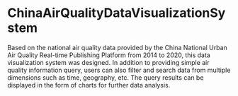 # ChinaAirQualityDataVisualizationSystem
Based on the national air quality data provided by the China National Urban Air Quality Real-time Publishing Platform from 2014 to 2020, this data visualization system was designed. In addition to providing simple air quality information query, users can also filter and search data from multiple dimensions such as time, geography, etc. The query results can be displayed in the form of charts for further data analysis.

